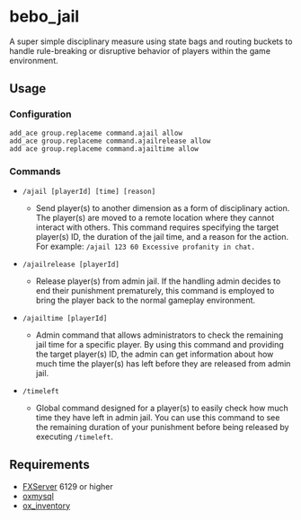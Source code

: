 # bebo_jail

A super simple disciplinary measure using state bags and routing buckets to handle rule-breaking or disruptive behavior of players within the game environment.

## Usage 

### Configuration

```
add_ace group.replaceme command.ajail allow
add_ace group.replaceme command.ajailrelease allow
add ace group.replaceme command.ajailtime allow
```

### Commands

-   `/ajail [playerId] [time] [reason]`

    -   Send player(s) to another dimension as a form of disciplinary action. The player(s) are moved to a remote location where they cannot interact with others. This command requires specifying the target player(s) ID, the duration of the jail time, and a reason for the action. For example: `/ajail 123 60 Excessive profanity in chat.`

-   `/ajailrelease [playerId]`

    -   Release player(s) from admin jail. If the handling admin decides to end their punishment prematurely, this command is employed to bring the player back to the normal gameplay environment.

-   `/ajailtime [playerId]`

    -   Admin command that allows administrators to check the remaining jail time for a specific player. By using this command and providing the target player(s) ID, the admin can get information about how much time the player(s) has left before they are released from admin jail.

- `/timeleft`

    -   Global command designed for a player(s) to easily check how much time they have left in admin jail. You can use this command to see the remaining duration of your punishment before being released by executing `/timeleft`.

## Requirements

-   [FXServer](https://runtime.fivem.net/artifacts/fivem/) 6129 or higher
-   [oxmysql](https://github.com/overextended/oxmysql/releases)
-   [ox_inventory](https://github.com/overextended/ox_inventory/releases)